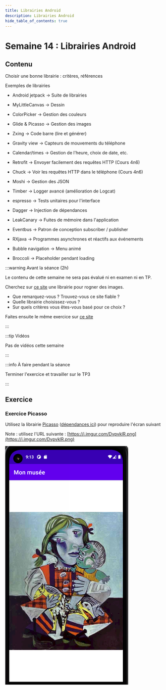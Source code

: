 ```yaml
---
title: Librairies Android
description: Librairies Android
hide_table_of_contents: true
---
```


# Semaine 14 : Librairies Android

## Contenu

Choisir une bonne librairie : critères, références

Exemples de librairies

<Row>

<Column>

- Android jetpack → Suite de librairies

- MyLittleCanvas → Dessin
- ColorPicker → Gestion des couleurs
- Glide & Picasso → Gestion des images
- Zxing → Code barre (lire et générer)
- Gravity view → Capteurs de mouvements du téléphone
- Calendar/times → Gestion de l'heure, choix de date, etc.

- Retrofit → Envoyer facilement des requêtes HTTP (Cours 4n6)
- Chuck → Voir les requêtes HTTP dans le téléphone (Cours 4n6)

</Column>

<Column>

- Moshi → Gestion des JSON
- Timber → Logger avancé (amélioration de Logcat)
- espresso → Tests unitaires pour l'interface
- Dagger → Injection de dépendances
- LeakCanary → Fuites de mémoire dans l'application
- Eventbus → Patron de conception subscriber / publisher
- RXjava → Programmes asynchrones et réactifs aux événements

- Bubble navigation → Menu animé
- Broccoli → Placeholder pendant loading

</Column>

</Row>

<Row>

<Column>

:::warning Avant la séance (2h)

Le contenu de cette semaine ne sera pas évalué ni en examen ni en TP.

Cherchez sur [ce site](https://android-arsenal.com/) une librairie pour rogner des images.

- Que remarquez-vous ? Trouvez-vous ce site fiable ?
- Quelle librairie choisissez-vous ?
- Sur quels critères vous êtes-vous basé pour ce choix ?

Faites ensuite le même exercice sur [ce site](https://www.appbrain.com/stats/libraries/tag/ui-component/android-widgets-and-ui-libraries)

:::

</Column>

<Column>

:::tip Vidéos

Pas de vidéos cette semaine

:::

</Column>

<Column>

:::info À faire pendant la séance

Terminer l'exercice et travailler sur le TP3

:::

</Column>

</Row>

## Exercice

### Exercice Picasso

Utilisez la librairie [Picasso](https://square.github.io/picasso/) ([dépendances ici](https://github.com/square/picasso)) pour reproduire l'écran suivant

Note : utilisez l'URL suivante : [https://i.imgur.com/DvpvklR.png](https://i.imgur.com/DvpvklR.png)

![picasso](_19-librairies-android/picasso.png)
